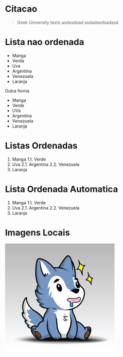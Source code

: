 # Citacao

> Geek University
> texto asdasdsad
> asdadasdsadasd

# Lista nao ordenada

- Manga
 - Verda
- Uva
 - Argentina
 - Venezuela
- Laranja

Outra forma

* Manga
 * Verde
* UVa
 * Argentina
 * Venezuela
* Laranja

# Listas Ordenadas

1. Manga
 1.1. Verde
2. Uva
 2.1. Argentina
 2.2. Venezuela
3. Laranja

# Lista Ordenada Automatica

1. Manga
 1.1. Verde
1. Uva
 2.1. Argentina
 2.2. Venezuela
1. Laranja

# Imagens Locais

![Wolf](wolf.jpg "WOLF!")